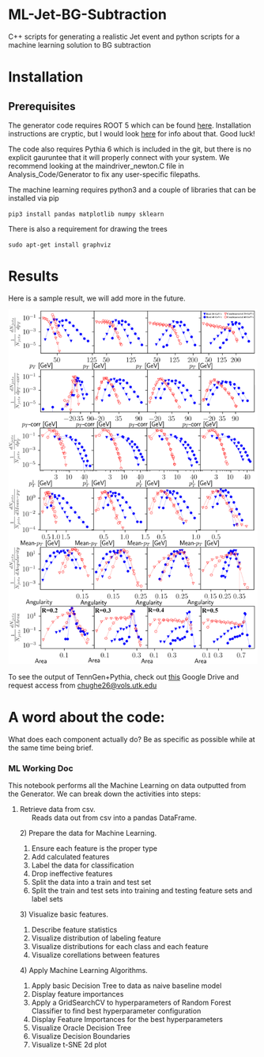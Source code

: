 # ML-Jet-BG-Subtraction
C++ scripts for generating a realistic Jet event and python scripts for a machine learning solution to BG subtraction

# Installation
## Prerequisites
The generator code requires ROOT 5 which can be found [here](https://root.cern.ch/releases). Installation instructions are cryptic, but I would look [here](https://root.cern.ch/building-root) for info about that. Good luck!

The code also requires Pythia 6 which is included in the git, but there is no explicit gauruntee that it will properly connect with your system. We recommend looking at the maindriver_newton.C file in Analysis_Code/Generator to fix any user-specific filepaths.

The machine learning requires python3 and a couple of libraries that can be installed via pip

`pip3 install pandas matplotlib numpy sklearn`

There is also a requirement for drawing the trees

`sudo apt-get install graphviz`

# Results
Here is a sample result, we will add more in the future.

![](JetFeatures.png)

To see the output of TennGen+Pythia, check out [this](https://drive.google.com/drive/folders/1n0zZEA8bxsG3f3RuCkfeOY0ayOyVr0RA?usp=sharing) Google Drive and request access from [chughe26@vols.utk.edu](chughe26@vols.utk.edu)


# A word about the code:

What does each component actually do? Be as specific as possible while at the same time being brief. 

### ML Working Doc

This notebook performs all the Machine Learning on data outputted from the Generator. We can break down the activities into steps:

<ol>
<li> Retrieve data from csv.
    <ol>
    Reads data out from csv into a pandas DataFrame.
    </ol>
    </li>
</ol>
<ol>
2) Prepare the data for Machine Learning.
<ol>
    <li> Ensure each feature is the proper type</li>
    <li> Add calculated features</li>
    <li> Label the data for classification</li>
    <li> Drop ineffective features</li>
    <li> Split the data into a train and test set</li>
    <li> Split the train and test sets into training and testing feature sets and label sets</li>
</ol>
</ol>

<ol>
3) Visualize basic features.
    <ol>
    <li> Describe feature statistics</li>
    <li> Visualize distribution of labeling feature</li>
    <li> Visualize distributions for each class and each feature</li>
    <li> Visualize corellations between features</li>
    </ol>
</ol>

<ol>
4) Apply Machine Learning Algorithms.
    <ol>
    <li> Apply basic Decision Tree to data as naive baseline model</li>
    <li> Display feature importances</li>
    <li> Apply a GridSearchCV to hyperparameters of Random Forest Classifier to find best hyperparameter configuration</li>
    <li> Display Feature Importances for the best hyperparameters</li>
    <li> Visualize Oracle Decision Tree</li>
    <li> Visualize Decision Boundaries</li>
    <li> Visualize t-SNE 2d plot</li>
    </ol>
</ol>
